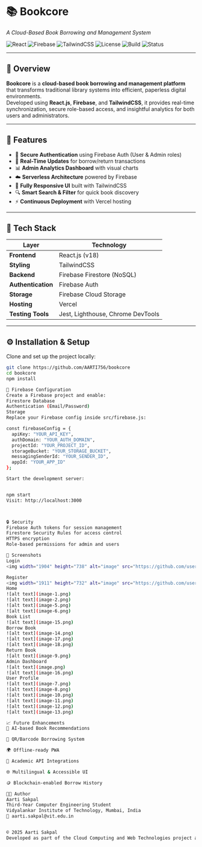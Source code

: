 # 📚 Bookcore  
_A Cloud-Based Book Borrowing and Management System_

![React](https://img.shields.io/badge/Frontend-React.js-61DAFB?logo=react)
![Firebase](https://img.shields.io/badge/Backend-Firebase-FFCA28?logo=firebase)
![TailwindCSS](https://img.shields.io/badge/UI-TailwindCSS-38B2AC?logo=tailwind-css)
![License](https://img.shields.io/badge/License-MIT-green)
![Build](https://img.shields.io/badge/Build-Passing-brightgreen)
![Status](https://img.shields.io/badge/Status-Active-blue)

---

## 🧠 Overview

**Bookcore** is a **cloud-based book borrowing and management platform** that transforms traditional library systems into efficient, paperless digital environments.  
Developed using **React.js**, **Firebase**, and **TailwindCSS**, it provides real-time synchronization, secure role-based access, and insightful analytics for both users and administrators.

---

## 🚀 Features

- 🔐 **Secure Authentication** using Firebase Auth (User & Admin roles)  
- 🔄 **Real-Time Updates** for borrow/return transactions  
- 📊 **Admin Analytics Dashboard** with visual charts  
- ☁️ **Serverless Architecture** powered by Firebase  
- 📱 **Fully Responsive UI** built with TailwindCSS  
- 🔍 **Smart Search & Filter** for quick book discovery  
- ⚡ **Continuous Deployment** with Vercel hosting  

---

## 🧩 Tech Stack

| Layer | Technology |
|-------|-------------|
| **Frontend** | React.js (v18) |
| **Styling** | TailwindCSS |
| **Backend** | Firebase Firestore (NoSQL) |
| **Authentication** | Firebase Auth |
| **Storage** | Firebase Cloud Storage |
| **Hosting** | Vercel |
| **Testing Tools** | Jest, Lighthouse, Chrome DevTools |

---

## ⚙️ Installation & Setup

Clone and set up the project locally:

```bash
git clone https://github.com/AARTI756/bookcore
cd bookcore
npm install

🔧 Firebase Configuration
Create a Firebase project and enable:
Firestore Database
Authentication (Email/Password)
Storage
Replace your Firebase config inside src/firebase.js:

const firebaseConfig = {
  apiKey: "YOUR_API_KEY",
  authDomain: "YOUR_AUTH_DOMAIN",
  projectId: "YOUR_PROJECT_ID",
  storageBucket: "YOUR_STORAGE_BUCKET",
  messagingSenderId: "YOUR_SENDER_ID",
  appId: "YOUR_APP_ID"
};

Start the development server:


npm start
Visit: http://localhost:3000



🔒 Security
Firebase Auth tokens for session management
Firestore Security Rules for access control
HTTPS encryption
Role-based permissions for admin and users

📸 Screenshots
Login	
<img width="1904" height="738" alt="image" src="https://github.com/user-attachments/assets/b0caf263-ad67-44e2-a6b3-6391aba0e2d8" />

Register	
<img width="1911" height="732" alt="image" src="https://github.com/user-attachments/assets/61a842a4-e16e-4d95-81c3-8920b0c4ace6" />
Home	
![alt text](image-1.png)
![alt text](image-2.png)
![alt text](image-5.png)
![alt text](image-6.png)
Book List
![alt text](image-15.png)
Borrow Book	
![alt text](image-14.png)
![alt text](image-17.png)
![alt text](image-18.png)
Return Book
![alt text](image-9.png)
Admin Dashboard	
![alt text](image.png)
![alt text](image-16.png)
User Profile
![alt text](image-7.png)
![alt text](image-8.png)
![alt text](image-10.png)
![alt text](image-11.png)
![alt text](image-12.png)
![alt text](image-13.png)

📈 Future Enhancements
🤖 AI-based Book Recommendations

🧾 QR/Barcode Borrowing System

🌍 Offline-ready PWA

🔗 Academic API Integrations

🌐 Multilingual & Accessible UI

🪙 Blockchain-enabled Borrow History

👩‍💻 Author
Aarti Sakpal
Third-Year Computer Engineering Student
Vidyalankar Institute of Technology, Mumbai, India
📧 aarti.sakpal@vit.edu.in


© 2025 Aarti Sakpal
Developed as part of the Cloud Computing and Web Technologies project at VIT Mumbai.







